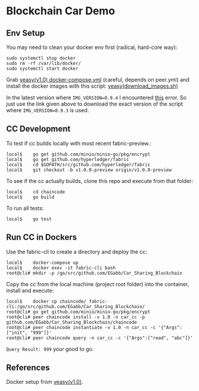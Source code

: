 # Blockchain Car Demo

## Env Setup

You may need to clean your docker env first (radical, hard-core way):
```
sudo systemctl stop docker
sudo rm -rf /var/lib/docker/
sudo systemctl start docker
```

Grab [yeasy(v1.0) docker-compose.yml](https://github.com/yeasy/docker-compose-files/tree/master/hyperledger/1.0) (careful, depends on peer.yml) and install the docker images with this script: [yeasy(download_images.sh)](https://raw.githubusercontent.com/yeasy/docker-compose-files/c984ad3f477795ff6beb7a5146aa28d48a329942/hyperledger/1.0/scripts/download_images.sh)

In the latest version where `IMG_VERSION=0.9.4` I encountered [this](https://github.com/yeasy/docker-compose-files/issues/48) error. So just use the link given above to download the exact version of the script where `IMG_VERSION=0.9.3` is used.

## CC Development
To test if cc builds locally with most recent fabric-preview.:
```
local$    go get github.com/minio/minio-go/pkg/encrypt
local$    go get github.com/hyperledger/fabric
local$    cd $GOPATH/src/github.com/hyperledger/fabric
local$    git checkout -b v1.0.0-preview origin/v1.0.0-preview
```

To see if the cc actually builds, clone this repo and execute from that folder:
```
local$    cd chaincode
local$    go build
```

To run all tests:
```
local$    go test
```

## Run CC in Dockers
Use the fabric-cli to create a directory and deploy the cc:
```
local$    docker-compose up
local$    docker exec -it fabric-cli bash
root@cli# mkdir -p /go/src/github.com/EGabb/Car_Sharing_Blockchain
```

Copy the cc from the local machine (project root folder) into the container, install and execute:
```
local$    docker cp chaincode/ fabric-cli:/go/src/github.com/EGabb/Car_Sharing_Blockchain/
root@cli# go get github.com/minio/minio-go/pkg/encrypt
root@cli# peer chaincode install -v 1.0 -n car_cc -p github.com/EGabb/Car_Sharing_Blockchain/chaincode
root@cli# peer chaincode instantiate -v 1.0 -n car_cc -c '{"Args":["init", "999"]}'
root@cli# peer chaincode query -n car_cc -c '{"Args":["read", "abc"]}'
```

`Query Result: 999` your good to go.

## References
Docker setup from [yeasy(v1.0)](https://github.com/yeasy/docker-compose-files/tree/master/hyperledger/1.0).
